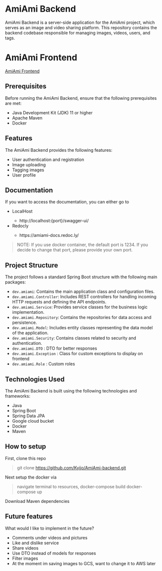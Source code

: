 # AmiAmi Backend

AmiAmi Backend is a server-side application for the AmiAmi project, which serves as an image and video sharing platform. This repository contains the backend codebase responsible for managing images, videos, users, and tags.

# AmiAmi Frontend

[AmiAmi Frontend](https://github.com/Kyijo/amiami-frontend)

## Prerequisites

Before running the AmiAmi Backend, ensure that the following prerequisites are met:

- Java Development Kit (JDK) 11 or higher
- Apache Maven
- Docker

## Features

The AmiAmi Backend provides the following features:

- User authentication and registration
- Image uploading
- Tagging images
- User profile

## Documentation

If you want to access the documentation, you can either go to 
<ul>
  <li> LocalHost</li>
   <ul>
    <li>http://localhost:{port}/swagger-ui/</li>
   </ul>
  <li>Redocly</li>
   <ul>
     <li>https://amiami-docs.redoc.ly/</li>
   </ul>
</ul>

> NOTE: If you use docker container, the default port is 1234. If you decide to change that port, please provide your own port.

## Project Structure

The project follows a standard Spring Boot structure with the following main packages:
 
- `dev.amiami`: Contains the main application class and configuration files.
- `dev.amiami.Controller`: Includes REST controllers for handling incoming HTTP requests and defining the API endpoints.
- `dev.amiami.Service`: Provides service classes for the business logic implementation.
- `dev.amiami.Repository`: Contains the repositories for data access and persistence.
- `dev.amiami.Model`: Includes entity classes representing the data model of the application.
- `dev.amiami.Security`: Contains classes related to security and authentication.
- `dev.amiami.DTO` : DTO for better responses
- `dev.amiami.Exception` : Class for custom exceptions to display on frontend
- `dev.amiami.Role` : Custom roles 

## Technologies Used

The AmiAmi Backend is built using the following technologies and frameworks:

- Java
- Spring Boot
- Spring Data JPA
- Google cloud bucket
- Docker
- Maven

## How to setup

First, clone this repo
> git clone https://github.com/Kyijo/AmiAmi-backend.git

Next setup the docker via
> navigate terminal to resources, 
> docker-compose build
> docker-compose up

Download Maven dependencies

## Future features

What would I like to implement in the future?

- Comments under videos and pictures
- Like and dislike service
- Share videos
- Use DTO instead of models for responses
- Filter images 
- At the moment im saving images to GCS, want to change it to AWS later
